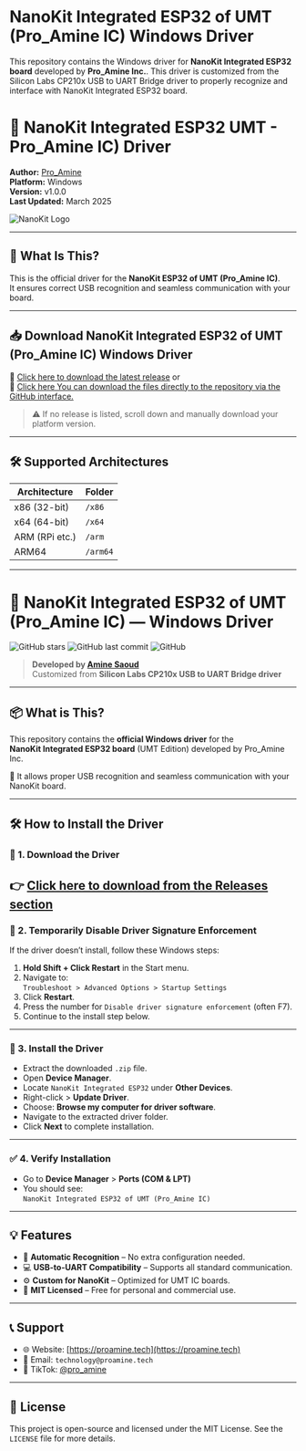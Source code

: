 # NanoKit Integrated ESP32 of UMT (Pro_Amine IC) Windows Driver

This repository contains the Windows driver for **NanoKit Integrated ESP32 board** developed by **Pro_Amine Inc.**. This driver is customized from the Silicon Labs CP210x USB to UART Bridge driver to properly recognize and interface with NanoKit Integrated ESP32 board.

# 🚀 NanoKit Integrated ESP32 UMT - Pro_Amine IC) Driver

**Author:** [Pro_Amine](https://proamine.tech)  
**Platform:** Windows  
**Version:** v1.0.0  
**Last Updated:** March 2025  

![NanoKit Logo](https://proamine.tech/wp-content/uploads/2023/03/logo-use-transparent-1200x549.png) <!-- Optional logo -->

---

## 🧩 What Is This?

This is the official driver for the **NanoKit ESP32 of UMT (Pro_Amine IC)**.  
It ensures correct USB recognition and seamless communication with your board.

---

## 📥 Download NanoKit Integrated ESP32 of UMT (Pro_Amine IC) Windows Driver

🔽 [Click here to download the latest release](https://github.com/ProAmineOfficial/Driver-NanoKit-ESP32-of-T.U.M-Pro_Amine-IC/releases)
or  
🔽 [Click here You can download the files directly to the repository via the GitHub interface.](https://github.com/ProAmineOfficial/Driver-NanoKit-ESP32-of-T.U.M-Pro_Amine-IC)
> ⚠️ If no release is listed, scroll down and manually download your platform version.

---

## 🛠️ Supported Architectures

| Architecture | Folder |
|--------------|--------|
| x86 (32-bit) | `/x86` |
| x64 (64-bit) | `/x64` |
| ARM (RPi etc.) | `/arm` |
| ARM64 | `/arm64` |

---
# 🚀 NanoKit Integrated ESP32 of UMT (Pro_Amine IC) — Windows Driver

![GitHub stars](https://img.shields.io/github/stars/ProAmineOfficial/Driver-NanoKit-ESP32-of-T.U.M-Pro_Amine-IC?style=social)
![GitHub last commit](https://img.shields.io/github/last-commit/ProAmineOfficial/Driver-NanoKit-ESP32-of-T.U.M-Pro_Amine-IC)
![GitHub](https://img.shields.io/github/license/ProAmineOfficial/Driver-NanoKit-ESP32-of-T.U.M-Pro_Amine-IC)

> **Developed by [Amine Saoud](https://www.linkedin.com/in/aminesaoud)**  
> Customized from **Silicon Labs CP210x USB to UART Bridge driver**

---

## 📦 What is This?

This repository contains the **official Windows driver** for the  
**NanoKit Integrated ESP32 board** (UMT Edition) developed by Pro_Amine Inc.

🧠 It allows proper USB recognition and seamless communication with your NanoKit board.

---

## 🛠 How to Install the Driver

### 🔽 1. Download the Driver

👉 [Click here to download from the Releases section](https://github.com/ProAmineOfficial/Driver-NanoKit-ESP32-of-T.U.M-Pro_Amine-IC/releases)
---

### 🔐 2. Temporarily Disable Driver Signature Enforcement

If the driver doesn’t install, follow these Windows steps:

1. **Hold Shift + Click Restart** in the Start menu.
2. Navigate to:  
   `Troubleshoot > Advanced Options > Startup Settings`
3. Click **Restart**.
4. Press the number for `Disable driver signature enforcement` (often F7).
5. Continue to the install step below.

---

### 🧩 3. Install the Driver

- Extract the downloaded `.zip` file.
- Open **Device Manager**.
- Locate `NanoKit Integrated ESP32` under **Other Devices**.
- Right-click > **Update Driver**.
- Choose: **Browse my computer for driver software**.
- Navigate to the extracted driver folder.
- Click **Next** to complete installation.

---

### ✅ 4. Verify Installation

- Go to **Device Manager** > **Ports (COM & LPT)**
- You should see:  
  `NanoKit Integrated ESP32 of UMT (Pro_Amine IC)`

---

## 💡 Features

- 🔄 **Automatic Recognition** – No extra configuration needed.
- 💻 **USB-to-UART Compatibility** – Supports all standard communication.
- ⚙️ **Custom for NanoKit** – Optimized for UMT IC boards.
- 📜 **MIT Licensed** – Free for personal and commercial use.

---

## 📞 Support

- 🌐 Website: [https://proamine.tech](https://proamine.tech)
- 📧 Email: `technology@proamine.tech`
- 🎥 TikTok: [@pro_amine](https://www.tiktok.com/@pro_amine)

---

## 📃 License

This project is open-source and licensed under the MIT License. See the `LICENSE` file for more details.



